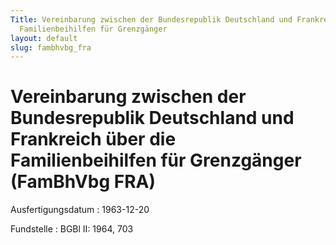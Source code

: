 ```yaml
---
Title: Vereinbarung zwischen der Bundesrepublik Deutschland und Frankreich über die
  Familienbeihilfen für Grenzgänger
layout: default
slug: fambhvbg_fra
---
```


# Vereinbarung zwischen der Bundesrepublik Deutschland und Frankreich über die Familienbeihilfen für Grenzgänger (FamBhVbg FRA)

Ausfertigungsdatum
:   1963-12-20

Fundstelle
:   BGBl II: 1964, 703

